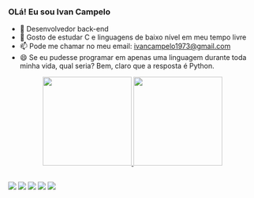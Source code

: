 ### OLá! Eu sou Ivan Campelo

- 🔭 Desenvolvedor back-end
- 🌱 Gosto de estudar C e linguagens de baixo nível em meu tempo livre
- 📫 Pode me chamar no meu email: ivancampelo1973@gmail.com
- 😄 Se eu pudesse programar em apenas uma linguagem durante toda minha vida, qual seria? Bem, claro que a resposta é Python.



<div align="center">
  <a href="https://github.com/IvanCampelo22">
  <img height="180em" src="https://github-readme-stats.vercel.app/api?username=IvanCampelo22&show_icons=true&theme=dark&include_all_commits=true&count_private=true"/>
  <img height="180em" src="https://github-readme-stats.vercel.app/api/top-langs/?username=IvanCampelo22&layout=compact&langs_count=7&theme=dracula"/>

  
</div>
  
  ##
  
  <div> 
  <a href="https://www.instagram.com/ivancampelo39/" target="_blank"><img src="https://img.shields.io/badge/-Instagram-%23E4405F?style=for-the-badge&logo=instagram&logoColor=white" target="_blank"></a>
 <a href="https://discord.com/channels/@me" target="_blank"><img src="https://img.shields.io/badge/Discord-7289DA?style=for-the-badge&logo=discord&logoColor=white" target="_blank"></a> 
  <a href = "mailto:ivancampelo1973@gmail.com"><img src="https://img.shields.io/badge/-Gmail-%23333?style=for-the-badge&logo=gmail&logoColor=white" target="_blank"></a>
  <a href="https://www.linkedin.com/in/ivan-campelo-700519202/" target="_blank"><img src="https://img.shields.io/badge/-LinkedIn-%230077B5?style=for-the-badge&logo=linkedin&logoColor=white" target="_blank"></a> 
  <a href = "https://www.reddit.com/user/Desperate_Sky_3357" target="_blank"><img src="https://img.shields.io/badge/Reddit-FF4500?style=for-the-badge&logo=reddit&logoColor=white" target="_blank"></a>
 
  </div>
